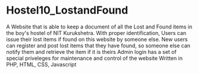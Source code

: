 # Hostel10_LostandFound
A Website that is able to keep a document of all the Lost and Found items in the boy's hostel of NIT Kurukshetra. With proper identification, Users can issue their lost items if found on this website by someone else.
New users can register and post lost items that they have found, so someone else can notify them and retrieve the item if it is theirs
Admin login has a set of special priveleges for maintenance and control of the website
Written in PHP, HTML, CSS, Javascript
